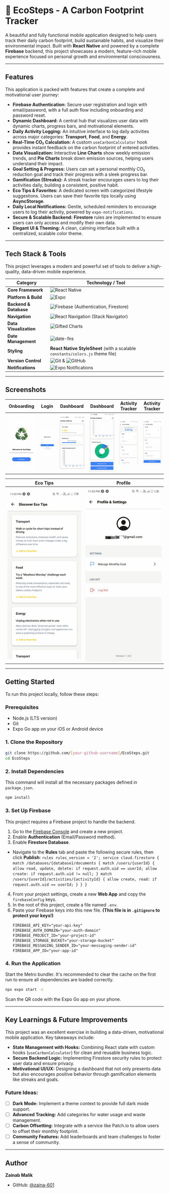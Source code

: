 # 🌿 EcoSteps - A Carbon Footprint Tracker

A beautiful and fully functional mobile application designed to help users track their daily carbon footprint, build sustainable habits, and visualize their environmental impact. Built with **React Native** and powered by a complete **Firebase** backend, this project showcases a modern, feature-rich mobile experience focused on personal growth and environmental consciousness.

---

## Features

This application is packed with features that create a complete and motivational user journey:

*   **Firebase Authentication:** Secure user registration and login with email/password, with a full auth flow including onboarding and password reset.
*   **Dynamic Dashboard:** A central hub that visualizes user data with dynamic charts, progress bars, and motivational elements.
*   **Daily Activity Logging:** An intuitive interface to log daily activities across major categories: **Transport**, **Food**, and **Energy**.
*   **Real-Time CO₂ Calculation:** A custom `useCarbonCalculator` hook provides instant feedback on the carbon footprint of entered activities.
*   **Data Visualization:** Interactive **Line Charts** show weekly emission trends, and **Pie Charts** break down emission sources, helping users understand their impact.
*   **Goal Setting & Progress:** Users can set a personal monthly CO₂ reduction goal and track their progress with a sleek progress bar.
*   **Gamification (Streaks):** A streak tracker encourages users to log their activities daily, building a consistent, positive habit.
*   **Eco Tips & Favorites:** A dedicated screen with categorized lifestyle suggestions. Users can save their favorite tips locally using **AsyncStorage**.
*   **Daily Local Notifications:** Gentle, scheduled reminders to encourage users to log their activity, powered by `expo-notifications`.
*   **Secure & Scalable Backend:** **Firestore** rules are implemented to ensure users can only access and modify their own data.
*   **Elegant UI & Theming:** A clean, calming interface built with a centralized, scalable color theme.

---

## Tech Stack & Tools

This project leverages a modern and powerful set of tools to deliver a high-quality, data-driven mobile experience.

| Category             | Technology / Tool                                                                                                                                                                                                                                                                                       |
| -------------------- | ------------------------------------------------------------------------------------------------------------------------------------------------------------------------------------------------------------------------------------------------------------------------------------------------------- |
| **Core Framework**     | ![React Native](https://img.shields.io/badge/React_Native-20232A?style=for-the-badge&logo=react&logoColor=61DAFB)                                                                                                                                                                                          |
| **Platform & Build**   | ![Expo](https://img.shields.io/badge/Expo-000020?style=for-the-badge&logo=expo&logoColor=white)                                                                                                                                                                                                            |
| **Backend & Database** | ![Firebase](https://img.shields.io/badge/Firebase-FFCA28?style=for-the-badge&logo=firebase&logoColor=black) (Authentication, Firestore)                                                                                                                                                                      |
| **Navigation**         | ![React Navigation](https://img.shields.io/badge/React_Navigation-6B52A3?style=for-the-badge&logo=react-navigation&logoColor=white) (Stack Navigator)                                                                                                                                                            |
| **Data Visualization** | ![Gifted Charts](https://img.shields.io/badge/Gifted_Charts-4B0082?style=for-the-badge&logo=chart-dot-js&logoColor=white)                                                                                                                                                                                     |
| **Date Management**    | ![date-fns](https://img.shields.io/badge/date--fns-A22A5E?style=for-the-badge&logo=date-fns&logoColor=white)                                                                                                                                                                                                 |
| **Styling**            | **React Native StyleSheet** (with a scalable `constants/colors.js` theme file)                                                                                                                                                                                                                          |
| **Version Control**    | ![Git](https://img.shields.io/badge/GIT-E44C30?style=for-the-badge&logo=git&logoColor=white) & ![GitHub](https://img.shields.io/badge/GitHub-100000?style=for-the-badge&logo=github&logoColor=white)                                                                                                                |
| **Notifications**      | ![Expo Notifications](https://img.shields.io/badge/Expo_Notifications-000020?style=for-the-badge&logo=expo&logoColor=white)                                                                                                                                                                              |

---

## Screenshots

|                    Onboarding                     |                  Login                  |                    Dashboard                    |                    Dashboard                     |                   Activity Tracker                   |                   Activity Tracker                    |
|:-------------------------------------------------:|:---------------------------------------:|:-----------------------------------------------:|:------------------------------------------------:|:----------------------------------------------------:|:-----------------------------------------------------:|
| ![Onboarding Screen](screenshots/onboarding.jpeg) | ![Login Screen](screenshots/login.jpeg) | ![Dashboard Screen](screenshots/dashboard.jpeg) | ![Dashboard Screen](screenshots/dashboard2.jpeg) | ![Activity Tracker Screen](screenshots/tracker.jpeg) | ![Activity Tracker Screen](screenshots/tracker2.jpeg) |

|                 Eco Tips                  |                 Profile                 |
|:-----------------------------------------:|:----------------------------------------:|
| ![Eco Tips Screen](screenshots/tips.jpeg) | ![Profile Screen](screenshots/Profile.jpeg) |

---


## Getting Started

To run this project locally, follow these steps:

### Prerequisites

*   Node.js (LTS version)
*   Git
*   Expo Go app on your iOS or Android device

### 1. Clone the Repository

```bash
git clone https://github.com/[your-github-username]/EcoSteps.git
cd EcoSteps
```

### 2. Install Dependencies

This command will install all the necessary packages defined in `package.json`.
```bash
npm install
```

### 3. Set Up Firebase

This project requires a Firebase project to handle the backend.

1.  Go to the [Firebase Console](https://console.firebase.google.com/) and create a new project.
2.  Enable **Authentication** (Email/Password method).
3.  Enable **Firestore Database**.
   *   Navigate to the **Rules** tab and paste the following secure rules, then click **Publish**:
    ```rules
    rules_version = '2';
    service cloud.firestore {
      match /databases/{database}/documents {
        match /users/{userId} {
          allow read, update, delete: if request.auth.uid == userId;
          allow create: if request.auth.uid != null;
        }
        match /users/{userId}/activities/{activityId} {
          allow create, read: if request.auth.uid == userId;
        }
      }
    }
    ```
4.  From your project settings, create a new **Web App** and copy the `firebaseConfig` keys.
5.  In the root of this project, create a file named `.env`.
6.  Paste your Firebase keys into this new file. **(This file is in `.gitignore` to protect your keys!)**
    ```dotenv
    FIREBASE_API_KEY="your-api-key"
    FIREBASE_AUTH_DOMAIN="your-auth-domain"
    FIREBASE_PROJECT_ID="your-project-id"
    FIREBASE_STORAGE_BUCKET="your-storage-bucket"
    FIREBASE_MESSAGING_SENDER_ID="your-messaging-sender-id"
    FIREBASE_APP_ID="your-app-id"
    ```

### 4. Run the Application

Start the Metro bundler. It's recommended to clear the cache on the first run to ensure all dependencies are loaded correctly.
```bash
npx expo start -c
```
Scan the QR code with the Expo Go app on your phone.

---

## Key Learnings & Future Improvements

This project was an excellent exercise in building a data-driven, motivational mobile application. Key takeaways include:

*   **State Management with Hooks:** Combining React state with custom hooks (`useCarbonCalculator`) for clean and reusable business logic.
*   **Secure Backend Logic:** Implementing Firestore security rules to protect user data and ensure privacy.
*   **Motivational UI/UX:** Designing a dashboard that not only presents data but also encourages positive behavior through gamification elements like streaks and goals.

### Future Ideas:

*   [ ] **Dark Mode:** Implement a theme context to provide full dark mode support.
*   [ ] **Advanced Tracking:** Add categories for water usage and waste management.
*   [ ] **Carbon Offsetting:** Integrate with a service like Patch.io to allow users to offset their monthly footprint.
*   [ ] **Community Features:** Add leaderboards and team challenges to foster a sense of community.

---

## Author

**Zainab Malik**

*   GitHub: [@zaina-601](https://github.com/zaina-601/EcoSteps])

```